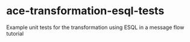 # ace-transformation-esql-tests
Example unit tests for the transformation using ESQL in a message flow tutorial
